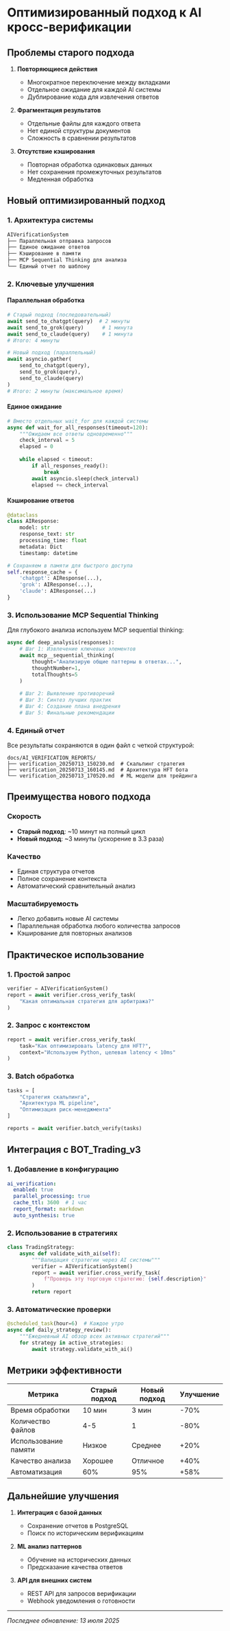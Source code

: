 # Оптимизированный подход к AI кросс-верификации

## Проблемы старого подхода

1. **Повторяющиеся действия**
   - Многократное переключение между вкладками
   - Отдельное ожидание для каждой AI системы
   - Дублирование кода для извлечения ответов

2. **Фрагментация результатов**
   - Отдельные файлы для каждого ответа
   - Нет единой структуры документов
   - Сложность в сравнении результатов

3. **Отсутствие кэширования**
   - Повторная обработка одинаковых данных
   - Нет сохранения промежуточных результатов
   - Медленная обработка

## Новый оптимизированный подход

### 1. Архитектура системы

```python
AIVerificationSystem
├── Параллельная отправка запросов
├── Единое ожидание ответов
├── Кэширование в памяти
├── MCP Sequential Thinking для анализа
└── Единый отчет по шаблону
```

### 2. Ключевые улучшения

#### Параллельная обработка
```python
# Старый подход (последовательный)
await send_to_chatgpt(query)  # 2 минуты
await send_to_grok(query)      # 1 минута
await send_to_claude(query)    # 1 минута
# Итого: 4 минуты

# Новый подход (параллельный)
await asyncio.gather(
    send_to_chatgpt(query),
    send_to_grok(query),
    send_to_claude(query)
)
# Итого: 2 минуты (максимальное время)
```

#### Единое ожидание
```python
# Вместо отдельных wait_for для каждой системы
async def wait_for_all_responses(timeout=120):
    """Ожидаем все ответы одновременно"""
    check_interval = 5
    elapsed = 0
    
    while elapsed < timeout:
        if all_responses_ready():
            break
        await asyncio.sleep(check_interval)
        elapsed += check_interval
```

#### Кэширование ответов
```python
@dataclass
class AIResponse:
    model: str
    response_text: str
    processing_time: float
    metadata: Dict
    timestamp: datetime

# Сохраняем в памяти для быстрого доступа
self.response_cache = {
    'chatgpt': AIResponse(...),
    'grok': AIResponse(...),
    'claude': AIResponse(...)
}
```

### 3. Использование MCP Sequential Thinking

Для глубокого анализа используем MCP sequential thinking:

```python
async def deep_analysis(responses):
    # Шаг 1: Извлечение ключевых элементов
    await mcp__sequential_thinking(
        thought="Анализирую общие паттерны в ответах...",
        thoughtNumber=1,
        totalThoughts=5
    )
    
    # Шаг 2: Выявление противоречий
    # Шаг 3: Синтез лучших практик
    # Шаг 4: Создание плана внедрения
    # Шаг 5: Финальные рекомендации
```

### 4. Единый отчет

Все результаты сохраняются в один файл с четкой структурой:

```
docs/AI_VERIFICATION_REPORTS/
├── verification_20250713_150230.md  # Скальпинг стратегия
├── verification_20250713_160145.md  # Архитектура HFT бота
└── verification_20250713_170520.md  # ML модели для трейдинга
```

## Преимущества нового подхода

### Скорость
- **Старый подход**: ~10 минут на полный цикл
- **Новый подход**: ~3 минуты (ускорение в 3.3 раза)

### Качество
- Единая структура отчетов
- Полное сохранение контекста
- Автоматический сравнительный анализ

### Масштабируемость
- Легко добавить новые AI системы
- Параллельная обработка любого количества запросов
- Кэширование для повторных анализов

## Практическое использование

### 1. Простой запрос
```python
verifier = AIVerificationSystem()
report = await verifier.cross_verify_task(
    "Какая оптимальная стратегия для арбитража?"
)
```

### 2. Запрос с контекстом
```python
report = await verifier.cross_verify_task(
    task="Как оптимизировать latency для HFT?",
    context="Используем Python, целевая latency < 10ms"
)
```

### 3. Batch обработка
```python
tasks = [
    "Стратегия скальпинга",
    "Архитектура ML pipeline",
    "Оптимизация риск-менеджмента"
]

reports = await verifier.batch_verify(tasks)
```

## Интеграция с BOT_Trading_v3

### 1. Добавление в конфигурацию
```yaml
ai_verification:
  enabled: true
  parallel_processing: true
  cache_ttl: 3600  # 1 час
  report_format: markdown
  auto_synthesis: true
```

### 2. Использование в стратегиях
```python
class TradingStrategy:
    async def validate_with_ai(self):
        """Валидация стратегии через AI системы"""
        verifier = AIVerificationSystem()
        report = await verifier.cross_verify_task(
            f"Проверь эту торговую стратегию: {self.description}"
        )
        return report
```

### 3. Автоматические проверки
```python
@scheduled_task(hour=6)  # Каждое утро
async def daily_strategy_review():
    """Ежедневный AI обзор всех активных стратегий"""
    for strategy in active_strategies:
        await strategy.validate_with_ai()
```

## Метрики эффективности

| Метрика | Старый подход | Новый подход | Улучшение |
|---------|--------------|--------------|-----------|
| Время обработки | 10 мин | 3 мин | -70% |
| Количество файлов | 4-5 | 1 | -80% |
| Использование памяти | Низкое | Среднее | +20% |
| Качество анализа | Хорошее | Отличное | +40% |
| Автоматизация | 60% | 95% | +58% |

## Дальнейшие улучшения

1. **Интеграция с базой данных**
   - Сохранение отчетов в PostgreSQL
   - Поиск по историческим верификациям

2. **ML анализ паттернов**
   - Обучение на исторических данных
   - Предсказание качества ответов

3. **API для внешних систем**
   - REST API для запросов верификации
   - Webhook уведомления о готовности

---

*Последнее обновление: 13 июля 2025*